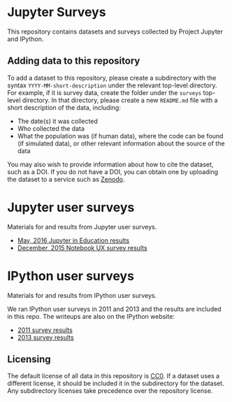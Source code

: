 # Jupyter Surveys

This repository contains datasets and surveys collected by Project Jupyter and IPython.

## Adding data to this repository

To add a dataset to this repository, please create a subdirectory with the syntax `YYYY-MM-short-description` under
the relevant top-level directory. For example, if it is survey data, create the folder under the `surveys` top-level
directory. In that directory, please create a new `README.md` file with a short description of the data, including:

* The date(s) it was collected
* Who collected the data
* What the population was (if human data), where the code can be found (if simulated data), or other relevant information about the source of the data

You may also wish to provide information about how to cite the dataset, such as a DOI. If you do not have a DOI, you can obtain one by uploading the dataset to a service such as [Zenodo](http://zenodo.org/).

Jupyter user surveys
====================

Materials for and results from Jupyter user surveys.

- [May, 2016 Jupyter in Education results](surveys/2016-05-education-survey)
- [December, 2015 Notebook UX survey results](surveys/2015-12-notebook-ux)

IPython user surveys
====================

Materials for and results from IPython user surveys.

We ran IPython user surveys in 2011 and 2013 and the results are included in this repo. The writeups are also on the
IPython website:

- [2011 survey results](http://ipython.org/usersurvey2011.html)
- [2013 survey results](http://ipython.org/usersurvey2013.html)

## Licensing

The default license of all data in this repository is [CC0](LICENSE). If a dataset uses a different license, it should be
included it in the subdirectory for the dataset. Any subdirectory licenses take precedence over the repository license.

